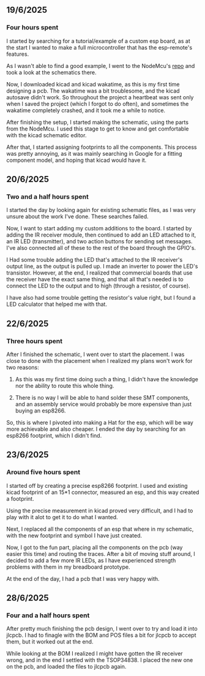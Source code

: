 ## 19/6/2025
### Four hours spent
I started by searching for a tutorial/example of a custom esp board, as at the start I wanted to make a full microcontroller that has the esp-remote's features.

As I wasn't able to find a good example, I went to the NodeMcu's [repo](https://github.com/nodemcu/nodemcu-devkit-v1.0) and took a look at the schematics there.

Now, I downloaded kicad and kicad wakatime, as this is my first time designing a pcb. The wakatime was a bit troublesome, and the kicad autosave didn't work. So throughout the project a heartbeat was sent only when I saved the project (which I forgot to do often), and sometimes the wakatime completely crashed, and it took me a while to notice.

After finishing the setup, I started making the schematic, using the parts from the NodeMcu. I used this stage to get to know and get comfortable with the kicad schematic editor.

After that, I started assigning footprints to all the components. This process was pretty annoying, as it was mainly searching in Google for a fitting component model, and hoping that kicad would have it.

## 20/6/2025
### Two and a half hours spent
I started the day by looking again for existing schematic files, as I was very unsure about the work I've done. These searches failed.

Now, I want to start adding my custom additions to the board. I started by adding the IR receiver module, then continued to add an LED attached to it, an IR LED (transmitter), and two action buttons for sending set messages. I've also connected all of these to the rest of the board through the GPIO's.

I Had some trouble adding the LED that's attached to the IR receiver's output line, as the output is pulled up. I made an inverter to power the LED's transistor. However, at the end, I realized that commercial boards that use the receiver have the exact same thing, and that all that's needed is to connect the LED to the output and to high (through a resistor, of course).

I have also had some trouble getting the resistor's value right, but I found a LED calculator that helped me with that.

## 22/6/2025
### Three hours spent
After I finished the schematic, I went over to start the placement. I was close to done with the placement when I realized my plans won't work for two reasons:

1. As this was my first time doing such a thing, I didn't have the knowledge nor the ability to route this whole thing.

2. There is no way I will be able to hand solder these SMT components, and an assembly service would probably be more expensive than just buying an esp8266.

So, this is where I pivoted into making a Hat for the esp, which will be way more achievable and also cheaper.
I ended the day by searching for an esp8266 footprint, which I didn't find.

## 23/6/2025
### Around five hours spent
I started off by creating a precise esp8266 footprint. I used and existing kicad footprint of an 15*1 connector, measured an esp, and this way created a footprint.

Using the precise measurement in kicad proved very difficult, and I had to play with it alot to get it to do what I wanted.

Next, I replaced all the components of an esp that where in my schematic, with the new footprint and symbol I have just created.

Now, I got to the fun part, placing all the components on the pcb (way easier this time) and routing the traces. After a bit of moving stuff around, I decided to add a few more IR LEDs, as I have experienced strength problems with them in my breadboard prototype.

At the end of the day, I had a pcb that I was very happy with.

## 28/6/2025
### Four and a half hours spent
After pretty much finishing the pcb design, I went over to try and load it into jlcpcb.
I had to finagle with the BOM and POS files a bit for jlcpcb to accept them, but it worked out at the end.

While looking at the BOM I realized I might have gotten the IR receiver wrong, and in the end I settled with the TSOP34838. I placed the new one on the pcb, and loaded the files to jlcpcb again.
